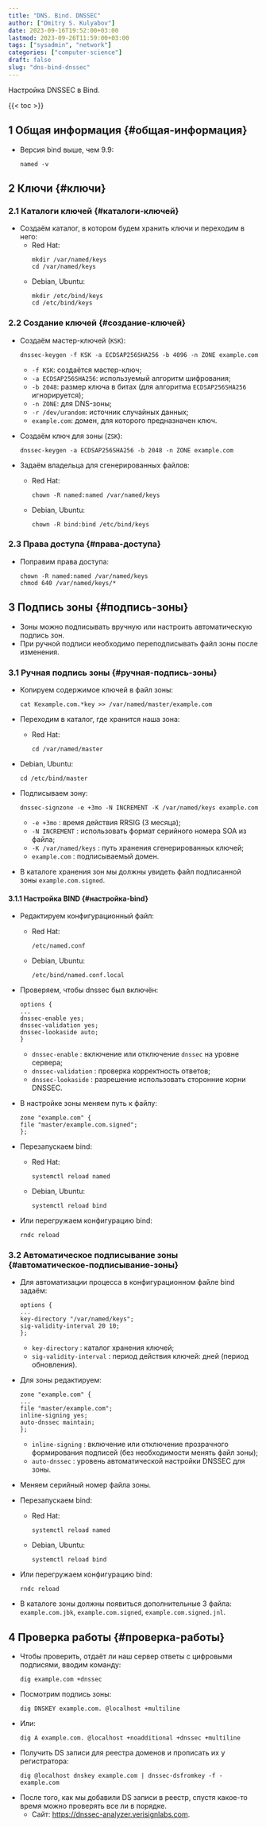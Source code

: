 ```yaml
---
title: "DNS. Bind. DNSSEC"
author: ["Dmitry S. Kulyabov"]
date: 2023-09-16T19:52:00+03:00
lastmod: 2023-09-26T11:59:00+03:00
tags: ["sysadmin", "network"]
categories: ["computer-science"]
draft: false
slug: "dns-bind-dnssec"
---
```


Настройка DNSSEC в Bind.

<!--more-->

{{< toc >}}


## <span class="section-num">1</span> Общая информация {#общая-информация}

-   Версия bind выше, чем 9.9:
    ```shell
    named -v
    ```


## <span class="section-num">2</span> Ключи {#ключи}


### <span class="section-num">2.1</span> Каталоги ключей {#каталоги-ключей}

-   Создаём каталог, в котором будем хранить ключи и переходим в него:
    -   Red Hat:
        ```shell
        mkdir /var/named/keys
        cd /var/named/keys
        ```
    -   Debian, Ubuntu:
        ```shell
        mkdir /etc/bind/keys
        cd /etc/bind/keys
        ```


### <span class="section-num">2.2</span> Создание ключей {#создание-ключей}

-   Создаём мастер-ключей (`KSK`):
    ```shell
    dnssec-keygen -f KSK -a ECDSAP256SHA256 -b 4096 -n ZONE example.com
    ```

    -   `-f KSK`: создаётся мастер-ключ;
    -   `-a ECDSAP256SHA256`: используемый алгоритм шифрования;
    -   `-b 2048`: размер ключа в битах (для алгоритма `ECDSAP256SHA256` игнорируется);
    -   `-n ZONE`: для DNS-зоны;
    -   `-r /dev/urandom`: источник случайных данных;
    -   `example.com`: домен, для которого предназначен ключ.

-   Создаём ключ для зоны (`ZSK`):
    ```shell
    dnssec-keygen -a ECDSAP256SHA256 -b 2048 -n ZONE example.com
    ```
-   Задаём владельца для сгенерированных файлов:
    -   Red Hat:
        ```shell
        chown -R named:named /var/named/keys
        ```
    -   Debian, Ubuntu:
        ```shell
        chown -R bind:bind /etc/bind/keys
        ```


### <span class="section-num">2.3</span> Права доступа {#права-доступа}

-   Поправим права доступа:
    ```shell
    chown -R named:named /var/named/keys
    chmod 640 /var/named/keys/*
    ```


## <span class="section-num">3</span> Подпись зоны {#подпись-зоны}

-   Зоны можно подписывать вручную или настроить автоматическую подпись зон.
-   При ручной подписи необходимо переподписывать файл зоны после изменения.


### <span class="section-num">3.1</span> Ручная подпись зоны {#ручная-подпись-зоны}

-   Копируем содержимое ключей в файл зоны:
    ```shell
    cat Kexample.com.*key >> /var/named/master/example.com
    ```
-   Переходим в каталог, где хранится наша зона:
    -   Red Hat:
        ```shell
        cd /var/named/master
        ```
-   Debian, Ubuntu:
    ```shell
    cd /etc/bind/master
    ```
-   Подписываем зону:
    ```shell
    dnssec-signzone -e +3mo -N INCREMENT -K /var/named/keys example.com
    ```

    -   `-e +3mo` : время действия RRSIG (3 месяца);
    -   `-N INCREMENT` : использовать формат серийного номера SOA из файла;
    -   `-K /var/named/keys` : путь хранения сгенерированных ключей;
    -   `example.com` : подписываемый домен.
-   В каталоге хранения зон мы должны увидеть файл подписанной зоны `example.com.signed`.


#### <span class="section-num">3.1.1</span> Настройка BIND {#настройка-bind}

-   Редактируем конфигурационный файл:
    -   Red Hat:
        ```shell
        /etc/named.conf
        ```
    -   Debian, Ubuntu:
        ```shell
        /etc/bind/named.conf.local
        ```
-   Проверяем, чтобы dnssec был включён:
    ```conf-unix
    options {
    ...
    dnssec-enable yes;
    dnssec-validation yes;
    dnssec-lookaside auto;
    }
    ```

    -   `dnssec-enable` : включение или отключение `dnssec` на уровне сервера;
    -   `dnssec-validation` : проверка корректность ответов;
    -   `dnssec-lookaside` : разрешение использовать сторонние корни DNSSEC.

-   В настройке зоны меняем путь к файлу:
    ```conf-unix
    zone "example.com" {
    file "master/example.com.signed";
    };
    ```
-   Перезапускаем bind:
    -   Red Hat:
        ```shell
        systemctl reload named
        ```
    -   Debian, Ubuntu:
        ```shell
        systemctl reload bind
        ```
-   Или перегружаем конфигурацию bind:
    ```shell
    rndc reload
    ```


### <span class="section-num">3.2</span> Автоматическое подписывание зоны {#автоматическое-подписывание-зоны}

-   Для автоматизации процесса в конфигурационном файле bind задаём:
    ```conf-unix
    options {
    ...
    key-directory "/var/named/keys";
    sig-validity-interval 20 10;
    };
    ```

    -   `key-directory` : каталог хранения ключей;
    -   `sig-validity-interval` : период действия ключей: дней (период обновления).
-   Для зоны редактируем:
    ```shell
    zone "example.com" {
    ...
    file "master/example.com";
    inline-signing yes;
    auto-dnssec maintain;
    };
    ```

    -   `inline-signing` : включение или отключение прозрачного формирования подписей (без необходимости менять файл зоны);
    -   `auto-dnssec` : уровень автоматической настройки DNSSEC для зоны.
-   Меняем серийный номер файла зоны.
-   Перезапускаем bind:
    -   Red Hat:
        ```shell
        systemctl reload named
        ```
    -   Debian, Ubuntu:
        ```shell
        systemctl reload bind
        ```
-   Или перегружаем конфигурацию bind:
    ```shell
    rndc reload
    ```
-   В каталоге зоны должны появиться дополнительные 3 файла: `example.com.jbk`, `example.com.signed`, `example.com.signed.jnl`.


## <span class="section-num">4</span> Проверка работы {#проверка-работы}

-   Чтобы проверить, отдаёт ли наш сервер ответы с цифровыми подписями, вводим команду:
    ```shell
    dig example.com +dnssec
    ```
-   Посмотрим подпись зоны:
    ```shell
    dig DNSKEY example.com. @localhost +multiline
    ```
-   Или:
    ```shell
    dig A example.com. @localhost +noadditional +dnssec +multiline
    ```
-   Получить DS записи для реестра доменов и прописать их у регистратора:
    ```shell
    dig @localhost dnskey example.com | dnssec-dsfromkey -f - example.com
    ```
-   После того, как мы добавили DS записи в реестр, спустя какое-то время можно проверять все ли в порядке.
    -   Сайт: <https://dnssec-analyzer.verisignlabs.com>.
